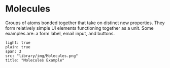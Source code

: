 # Molecules
Groups of atoms bonded together that take on distinct new properties. They form relatively simple UI elements functioning together as a unit. Some examples are: a form label, email input, and buttons.

```image
light: true
plain: true
span: 3
src: "library/img/Molecules.png"
title: "Molecules Example"
```